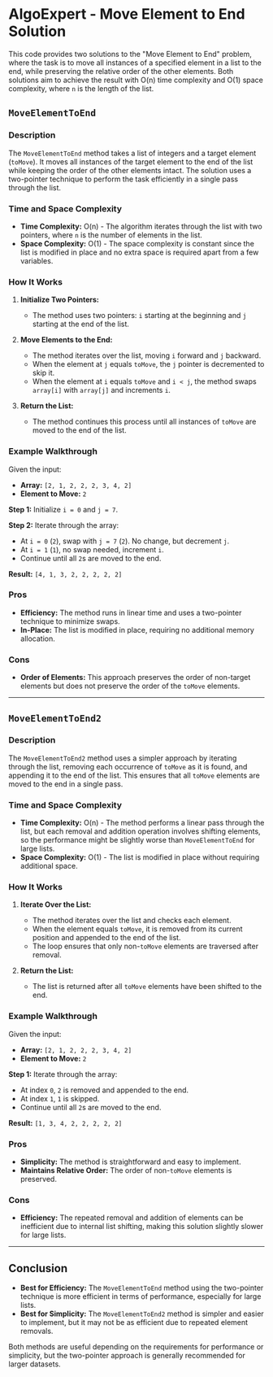 # AlgoExpert - Move Element to End Solution

This code provides two solutions to the "Move Element to End" problem, where the task is to move all instances of a specified element in a list to the end, while preserving the relative order of the other elements. Both solutions aim to achieve the result with O(n) time complexity and O(1) space complexity, where `n` is the length of the list.

## `MoveElementToEnd`

### Description
The `MoveElementToEnd` method takes a list of integers and a target element (`toMove`). It moves all instances of the target element to the end of the list while keeping the order of the other elements intact. The solution uses a two-pointer technique to perform the task efficiently in a single pass through the list.

### Time and Space Complexity
- **Time Complexity:** O(n) - The algorithm iterates through the list with two pointers, where `n` is the number of elements in the list.
- **Space Complexity:** O(1) - The space complexity is constant since the list is modified in place and no extra space is required apart from a few variables.

### How It Works
1. **Initialize Two Pointers:**
   - The method uses two pointers: `i` starting at the beginning and `j` starting at the end of the list.
   
2. **Move Elements to the End:**
   - The method iterates over the list, moving `i` forward and `j` backward.
   - When the element at `j` equals `toMove`, the `j` pointer is decremented to skip it.
   - When the element at `i` equals `toMove` and `i < j`, the method swaps `array[i]` with `array[j]` and increments `i`.
   
3. **Return the List:**
   - The method continues this process until all instances of `toMove` are moved to the end of the list.

### Example Walkthrough

Given the input:
- **Array:** `[2, 1, 2, 2, 2, 3, 4, 2]`
- **Element to Move:** `2`

**Step 1:** Initialize `i = 0` and `j = 7`.

**Step 2:** Iterate through the array:
- At `i = 0` (`2`), swap with `j = 7` (`2`). No change, but decrement `j`.
- At `i = 1` (`1`), no swap needed, increment `i`.
- Continue until all `2`s are moved to the end.

**Result:** `[4, 1, 3, 2, 2, 2, 2, 2]`

### Pros
- **Efficiency:** The method runs in linear time and uses a two-pointer technique to minimize swaps.
- **In-Place:** The list is modified in place, requiring no additional memory allocation.

### Cons
- **Order of Elements:** This approach preserves the order of non-target elements but does not preserve the order of the `toMove` elements.

---

## `MoveElementToEnd2`

### Description
The `MoveElementToEnd2` method uses a simpler approach by iterating through the list, removing each occurrence of `toMove` as it is found, and appending it to the end of the list. This ensures that all `toMove` elements are moved to the end in a single pass.

### Time and Space Complexity
- **Time Complexity:** O(n) - The method performs a linear pass through the list, but each removal and addition operation involves shifting elements, so the performance might be slightly worse than `MoveElementToEnd` for large lists.
- **Space Complexity:** O(1) - The list is modified in place without requiring additional space.

### How It Works
1. **Iterate Over the List:**
   - The method iterates over the list and checks each element.
   - When the element equals `toMove`, it is removed from its current position and appended to the end of the list.
   - The loop ensures that only non-`toMove` elements are traversed after removal.

2. **Return the List:**
   - The list is returned after all `toMove` elements have been shifted to the end.

### Example Walkthrough

Given the input:
- **Array:** `[2, 1, 2, 2, 2, 3, 4, 2]`
- **Element to Move:** `2`

**Step 1:** Iterate through the array:
- At index `0`, `2` is removed and appended to the end.
- At index `1`, `1` is skipped.
- Continue until all `2`s are moved to the end.

**Result:** `[1, 3, 4, 2, 2, 2, 2, 2]`

### Pros
- **Simplicity:** The method is straightforward and easy to implement.
- **Maintains Relative Order:** The order of non-`toMove` elements is preserved.

### Cons
- **Efficiency:** The repeated removal and addition of elements can be inefficient due to internal list shifting, making this solution slightly slower for large lists.

---

## Conclusion

- **Best for Efficiency:** The `MoveElementToEnd` method using the two-pointer technique is more efficient in terms of performance, especially for large lists.
- **Best for Simplicity:** The `MoveElementToEnd2` method is simpler and easier to implement, but it may not be as efficient due to repeated element removals.

Both methods are useful depending on the requirements for performance or simplicity, but the two-pointer approach is generally recommended for larger datasets.
